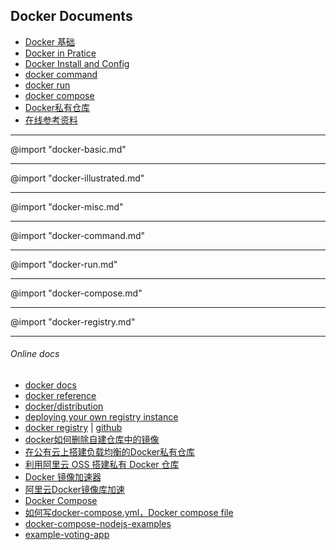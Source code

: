 ## Docker Documents
* [Docker 基础](#docker_basic)
* [Docker in Pratice](#docker_illustrated)
* [Docker Install and Config](#docker_misc)
* [docker command](#docker_command)
* [docker run](#docker_run)
* [docker compose](#docker_compose)
* [Docker私有仓库](#docker_registry)
* [在线参考资料](#docker_onlinedocs)

---
<span id="docker_basic"></span>
@import "docker-basic.md"

---
<span id="docker_illustrated"></span>
@import "docker-illustrated.md"

---
<span id="docker_misc"></span>
@import "docker-misc.md"

---
<span id="docker_command"></span>
@import "docker-command.md"

---
<span id="docker_run"></span>
@import "docker-run.md"

---
<span id="docker_compose"></span>
@import "docker-compose.md"

---
<span id="docker_registry"></span>
@import "docker-registry.md"

---
<span id="docker_onlinedocs"></span>
###### Online docs
* [docker docs](https://docs.docker.com/)
* [docker reference](https://docs.docker.com/reference/)
* [docker/distribution](https://github.com/docker/distribution)
* [deploying your own registry instance](https://github.com/docker/docker.github.io/blob/master/registry/deploying.md)
* [docker registry](https://docs.docker.com/registry/) | [github](https://hub.docker.com/_/registry/)
* [docker如何删除自建仓库中的镜像](https://github.com/burnettk/delete-docker-registry-image)
* [在公有云上搭建负载均衡的Docker私有仓库](https://genedock.com/blog/2015/09/28/docker_private_registry/)
* [利用阿里云 OSS 搭建私有 Docker 仓库](http://morning.work/page/2016-01/deploying-your-own-private-docker-registry.html)
* [Docker 镜像加速器](https://yq.aliyun.com/articles/29941)
* [阿里云Docker镜像库加速](http://www.cnblogs.com/chen110xi/p/6230940.html)
* [Docker Compose](https://docs.docker.com/compose/compose-file/)
* [如何写docker-compose.yml，Docker compose file](https://deepzz.com/post/docker-compose-file.html)
* [docker-compose-nodejs-examples ](https://github.com/b00giZm/docker-compose-nodejs-examples)
* [example-voting-app](https://github.com/docker/example-voting-app)